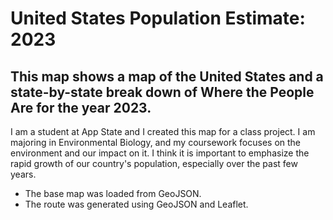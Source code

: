 # United States Population Estimate: 2023
## This map shows a map of the United States and a state-by-state break down of Where the People Are for the year 2023.
I am a student at App State and I created this map for a class project. I am majoring in Environmental Biology, and my coursework focuses on the environment and our impact on it. I think it is important to emphasize the rapid growth of our country's population, especially over the past few years. 
- The base map was loaded from GeoJSON.
- The route was generated using GeoJSON and Leaflet.